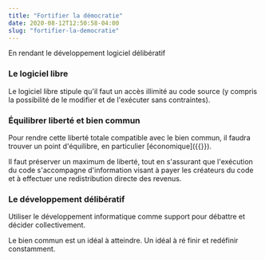 ```yaml
---
title: "Fortifier la démocratie"
date: 2020-08-12T12:50:58-04:00
slug: "fortifier-la-democratie"
---
```


En rendant le développement logiciel délibératif
<!--more-->

### Le logiciel libre

Le logiciel libre stipule qu'il faut un accès illimité au code source (y compris la possibilité de le modifier et de l'exécuter sans contraintes).


### Équilibrer liberté et bien commun

Pour rendre cette liberté totale compatible avec le bien commun, il faudra trouver un point d'équilibre, en particulier [économique]({{<ref direct-economy.md>}}).

Il faut préserver un maximum de liberté, tout en s'assurant que l'exécution du code s'accompagne 
d'information visant à payer les créateurs du code et à effectuer une redistribution directe des revenus.

### Le développement délibératif

Utiliser le développement informatique comme support pour débattre et décider collectivement.

Le bien commun est un idéal à atteindre. Un idéal à ré finir et redéfinir constamment.






